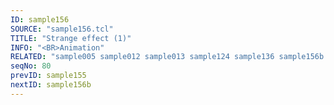 ```yaml
---
ID: sample156
SOURCE: "sample156.tcl"
TITLE: "Strange effect (1)"
INFO: "<BR>Animation"
RELATED: "sample005 sample012 sample013 sample124 sample136 sample156b sample161"
seqNo: 80
prevID: sample155
nextID: sample156b
---
```

